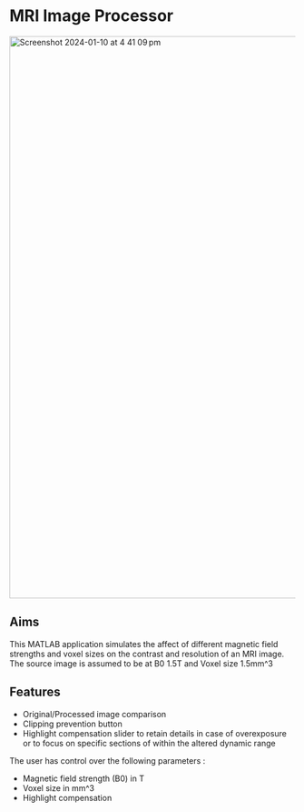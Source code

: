 # MRI Image Processor
<img width="988" alt="Screenshot 2024-01-10 at 4 41 09 pm" src="https://github.com/a-soca/MRI-Image-Processor/assets/52253824/7b2be926-888c-42a7-9f6c-da4dfe65cdb5">

## Aims
This MATLAB application simulates the affect of different magnetic field strengths and voxel sizes on the contrast and resolution of an MRI image.
The source image is assumed to be at B0 1.5T and Voxel size 1.5mm^3

## Features
- Original/Processed image comparison
- Clipping prevention button
- Highlight compensation slider to retain details in case of overexposure or to focus on specific sections of within the altered dynamic range

The user has control over the following parameters :
- Magnetic field strength (B0) in T
- Voxel size in mm^3
- Highlight compensation

